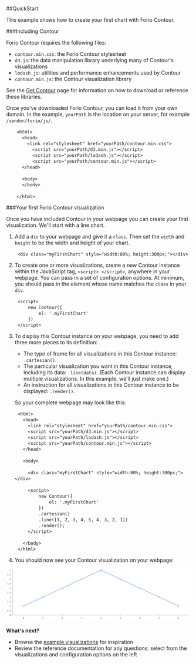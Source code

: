 ##QuickStart

This example shows how to create your first chart with Forio Contour.

###Including Contour

Forio Contour requires the following files:

* `contour.min.css`: the Forio Contour stylesheet
* `d3.js`: the data manipulation library underlying many of Contour's visualizations
* `lodash.js`: utilities and performance enhancements used by Contour
* `contour.min.js`: the Contour visualization library

See the [Get Contour](get_contour.html) page for information on how to download or reference these libraries.

Once you've downloaded Forio Contour, you can load it from your own domain. In the example, `yourPath` is the location on your server, for example `/vendor/forio/js/`.

		<html>
		  <head>
		    <link rel="stylesheet" href="yourPath/contour.min.css">
		      <script src="yourPath/d3.min.js"></script>
		      <script src="yourPath/lodash.js"></script>
		      <script src="yourPath/contour.min.js"></script>
		  </head>

		  <body>
		  </body>

		</html>

###Your first Forio Contour visualization

Once you have included Contour in your webpage you can create your first visualization. We'll start with a line chart.

1. Add a `div` to your webpage and give it a `class`. Then set the `width` and `height` to be the width and height of your chart.

		<div class="myFirstChart" style="width:80%; height:300px;"></div>

2. To create one or more visualizations, create a new Contour instance within the JavaScript tag, `<script> </script>`, anywhere in your webpage. You can pass in a set of configuration options. At minimum, you should pass in the element whose name matches the `class` in your `div`.

		<script>
			new Contour({
				el: '.myFirstChart'
			})
		</script>

3. To display this Contour instance on your webpage, you need to add three more pieces to its definition:

	* The type of frame for all visualizations in this Contour instance: `.cartesian()`.
	* The particular visualization you want in this Contour instance, including its data: `.line(data)`. (Each Contour instance can display multiple visualizations. In this example, we'll just make one.)
	* An instruction for all visualizations in this Contour instance to be displayed: `.render()`.

	So your complete webpage may look like this:

		<html>
		  <head>
			<link rel="stylesheet" href="yourPath/contour.min.css">
			<script src="yourPath/d3.min.js"></script>
			<script src="yourPath/lodash.js"></script>
			<script src="yourPath/contour.min.js"></script>
		  </head>

		  <body>

			<div class="myFirstChart" style="width:80%; height:300px;"></div>

			<script>
				new Contour({
					el: '.myFirstChart'
				})
				.cartesian()
				.line([1, 2, 3, 4, 5, 4, 3, 2, 1])
				.render();
			</script>

		  </body>
		</html>

4. You should now see your Contour visualization on your webpage:

![QuickStart](quickstart.png)

**What's next?**

* Browse the [example visualizations](showcase.html) for inspiration
* Review the reference documentation for any questions: select from the visualizations and configuration options on the left

